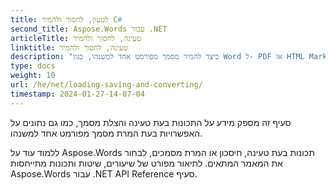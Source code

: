 ```yaml
---
title: לטעון, לחסוך ולהמיר C#
second_title: Aspose.Words עבור .NET
articleTitle: טעינה, לחסוך ולהמיר
linktitle: טעינה, לחסוך ולהמיר
description: "כיצד להמיר מסמך מפורמט אחד למשנהו, כגון Word ל- PDF או HTML Markdown, כמו גם כיצד לטעון ולהציל מסמך באמצעות C#."
type: docs
weight: 10
url: /he/net/loading-saving-and-converting/
timestamp: 2024-01-27-14-07-04
---
```


סעיף זה מספק מידע על התכונות בעת טעינה והצלת מסמך, כמו גם נתונים על האפשרויות בעת המרת מסמך מפורמט אחד למשנהו.

ללמוד עוד על Aspose.Words תכונות בעת טעינה, חיסכון או המרת מסמכים, לבחור את המאמר המתאים. לתיאור מפורט של שיעורים, שיטות ותכונות מתייחסות Aspose.Words עבור .NET API Reference סעיף.
